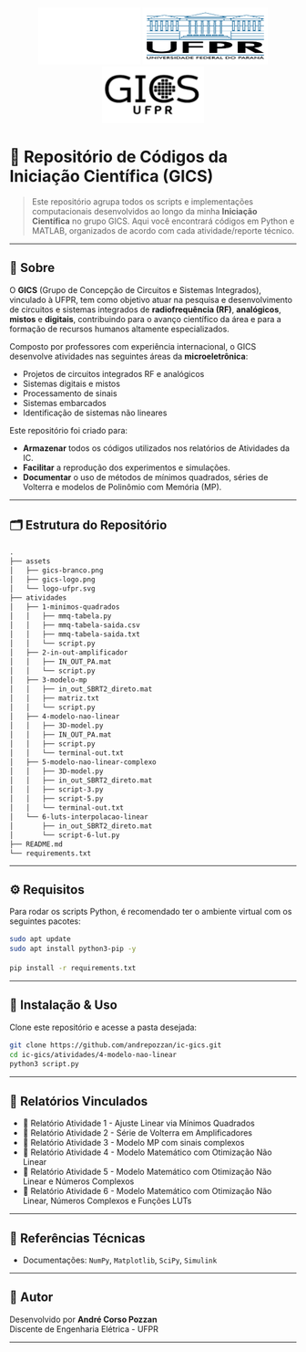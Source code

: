<p align="center">
  <img src="./assets/gics-branco.png" alt="GICS Logo Branca" width="180" height="100" />
  <img src="./assets/logo-ufpr.svg" alt="UFPR Logo" width="220" height="100"/>
  <img src="./assets/gics-logo.png" alt="GICS Logo Branca" width="180" height="100"/>
</p>

# 📂 Repositório de Códigos da Iniciação Científica (GICS)

> Este repositório agrupa todos os scripts e implementações computacionais desenvolvidos ao longo da minha **Iniciação Científica** no grupo GICS. Aqui você encontrará códigos em Python e MATLAB, organizados de acordo com cada atividade/reporte técnico.

---

## 📖 Sobre

O **GICS** (Grupo de Concepção de Circuitos e Sistemas Integrados), vinculado à UFPR, tem como objetivo atuar na pesquisa e desenvolvimento de circuitos e sistemas integrados de **radiofrequência (RF)**, **analógicos**, **mistos** e **digitais**, contribuindo para o avanço científico da área e para a formação de recursos humanos altamente especializados.

Composto por professores com experiência internacional, o GICS desenvolve atividades nas seguintes áreas da **microeletrônica**:

- Projetos de circuitos integrados RF e analógicos
- Sistemas digitais e mistos
- Processamento de sinais
- Sistemas embarcados
- Identificação de sistemas não lineares

Este repositório foi criado para:

- **Armazenar** todos os códigos utilizados nos relatórios de Atividades da IC.
- **Facilitar** a reprodução dos experimentos e simulações.
- **Documentar** o uso de métodos de mínimos quadrados, séries de Volterra e modelos de Polinômio com Memória (MP).

---

## 🗂 Estrutura do Repositório

```text
.
├── assets
│   ├── gics-branco.png
│   ├── gics-logo.png
│   └── logo-ufpr.svg
├── atividades
│   ├── 1-minimos-quadrados
│   │   ├── mmq-tabela.py
│   │   ├── mmq-tabela-saida.csv
│   │   ├── mmq-tabela-saida.txt
│   │   └── script.py
│   ├── 2-in-out-amplificador
│   │   ├── IN_OUT_PA.mat
│   │   └── script.py
│   ├── 3-modelo-mp
│   │   ├── in_out_SBRT2_direto.mat
│   │   ├── matriz.txt
│   │   └── script.py
│   ├── 4-modelo-nao-linear
│   │   ├── 3D-model.py
│   │   ├── IN_OUT_PA.mat
│   │   ├── script.py
│   │   └── terminal-out.txt
│   ├── 5-modelo-nao-linear-complexo
│   │   ├── 3D-model.py
│   │   ├── in_out_SBRT2_direto.mat
│   │   ├── script-3.py
│   │   ├── script-5.py
│   │   └── terminal-out.txt
│   └── 6-luts-interpolacao-linear
│       ├── in_out_SBRT2_direto.mat
│       └── script-6-lut.py
├── README.md
└── requirements.txt
```

---

## ⚙️ Requisitos

Para rodar os scripts Python, é recomendado ter o ambiente virtual com os seguintes pacotes:

```bash
sudo apt update
sudo apt install python3-pip -y

pip install -r requirements.txt
```

---

## 🚀 Instalação & Uso

Clone este repositório e acesse a pasta desejada:

```bash
git clone https://github.com/andrepozzan/ic-gics.git
cd ic-gics/atividades/4-modelo-nao-linear
python3 script.py
```

---

## 📄 Relatórios Vinculados

- 📘 Relatório Atividade 1 - Ajuste Linear via Mínimos Quadrados
- 📗 Relatório Atividade 2 - Série de Volterra em Amplificadores
- 📙 Relatório Atividade 3 - Modelo MP com sinais complexos
- 📕 Relatório Atividade 4 - Modelo Matemático com Otimização Não Linear
- 📘 Relatório Atividade 5 - Modelo Matemático com Otimização Não Linear e Números Complexos
- 📗 Relatório Atividade 6 - Modelo Matemático com Otimização Não Linear, Números Complexos e Funções LUTs

---

## 🔗 Referências Técnicas

- Documentações: `NumPy`, `Matplotlib`, `SciPy`, `Simulink`

---

## 👤 Autor

Desenvolvido por **André Corso Pozzan**  
Discente de Engenharia Elétrica - UFPR

---
